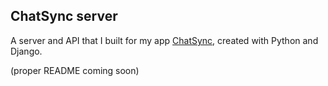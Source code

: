 ## ChatSync server

A server and API that I built for my app [ChatSync](https://github.com/petestewart/chatsync-client), created with Python and Django.

(proper README coming soon)
